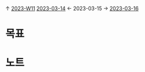 
↑ [2023-W11](2023-W11.md)
[2023-03-14](2023-03-14.md) ← 2023-03-15 → [2023-03-16](2023-03-16.md)


# 목표



# 노트




